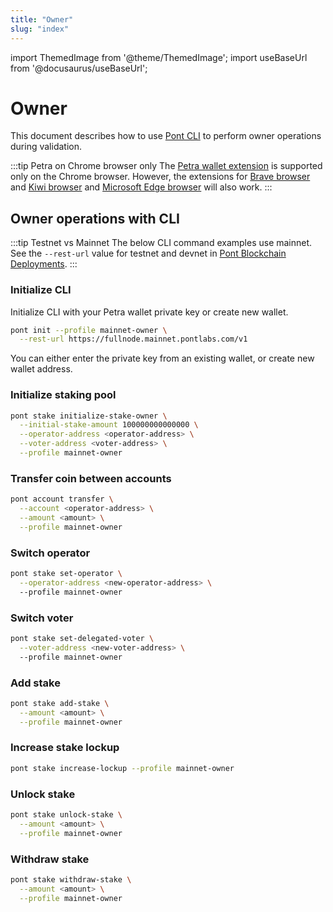 ```yaml
---
title: "Owner"
slug: "index"
---
```


import ThemedImage from '@theme/ThemedImage';
import useBaseUrl from '@docusaurus/useBaseUrl';

# Owner 

This document describes how to use [Pont CLI](/docs/cli-tools/pont-cli-tool/index.md) to perform owner operations during validation.

:::tip Petra on Chrome browser only
The [Petra wallet extension](/docs/guides/install-petra-wallet.md) is supported only on the Chrome browser. However, the extensions for [Brave browser](https://brave.com/) and [Kiwi browser](https://kiwibrowser.com/) and [Microsoft Edge browser](https://www.microsoft.com/en-us/edge) will also work.
:::

## Owner operations with CLI

:::tip Testnet vs Mainnet
The below CLI command examples use mainnet. See the `--rest-url` value for testnet and devnet in [Pont Blockchain Deployments](/docs/nodes/pont-deployments.md).
:::

### Initialize CLI

Initialize CLI with your Petra wallet private key or create new wallet. 

```bash
pont init --profile mainnet-owner \
  --rest-url https://fullnode.mainnet.pontlabs.com/v1
```

You can either enter the private key from an existing wallet, or create new wallet address.

### Initialize staking pool

```bash
pont stake initialize-stake-owner \
  --initial-stake-amount 100000000000000 \
  --operator-address <operator-address> \
  --voter-address <voter-address> \
  --profile mainnet-owner
```

### Transfer coin between accounts

```bash
pont account transfer \
  --account <operator-address> \
  --amount <amount> \
  --profile mainnet-owner
```

### Switch operator

```bash
pont stake set-operator \
  --operator-address <new-operator-address> \ 
  --profile mainnet-owner
```

### Switch voter

```bash
pont stake set-delegated-voter \
  --voter-address <new-voter-address> \ 
  --profile mainnet-owner
```

### Add stake

```bash
pont stake add-stake \
  --amount <amount> \
  --profile mainnet-owner
```

### Increase stake lockup

```bash
pont stake increase-lockup --profile mainnet-owner
```

### Unlock stake

```bash
pont stake unlock-stake \
  --amount <amount> \
  --profile mainnet-owner
```

### Withdraw stake

```bash
pont stake withdraw-stake \
  --amount <amount> \
  --profile mainnet-owner
```
